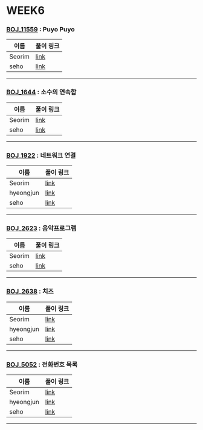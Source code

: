 # WEEK6

### [BOJ_11559](https://boj.kr/11559) : Puyo Puyo

|이름|풀이 링크|
|--|--|
|Seorim| [link](BOJ11559/Seorim.java)
|seho| [link](BOJ11559/seho.py)
---


### [BOJ_1644](https://boj.kr/1644) : 소수의 연속합

|이름|풀이 링크|
|--|--|
|Seorim| [link](BOJ1644/Seorim.java)
|seho| [link](BOJ1644/seho.py)
---


### [BOJ_1922](https://boj.kr/1922) : 네트워크 연결

|이름|풀이 링크|
|--|--|
|Seorim| [link](BOJ1922/Seorim.java)
|hyeongjun| [link](BOJ1922/hyeongjun.cpp)
|seho| [link](BOJ1922/seho.py)
---


### [BOJ_2623](https://boj.kr/2623) : 음악프로그램

|이름|풀이 링크|
|--|--|
|Seorim| [link](BOJ2623/Seorim.java)
|seho| [link](BOJ2623/seho.py)
---


### [BOJ_2638](https://boj.kr/2638) : 치즈

|이름|풀이 링크|
|--|--|
|Seorim| [link](BOJ2638/Seorim.java)
|hyeongjun| [link](BOJ2638/hyeongjun.cpp)
|seho| [link](BOJ2638/seho.py)
---


### [BOJ_5052](https://boj.kr/5052) : 전화번호 목록

|이름|풀이 링크|
|--|--|
|Seorim| [link](BOJ5052/Seorim.java)
|hyeongjun| [link](BOJ5052/hyeongjun.cpp)
|seho| [link](BOJ5052/seho.py)
---
